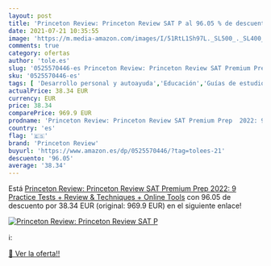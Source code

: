 ```yaml
---
layout: post
title: 'Princeton Review: Princeton Review SAT P al 96.05 % de descuento'
date: 2021-07-21 10:35:55
image: 'https://m.media-amazon.com/images/I/51RtL1Sh97L._SL500_._SL400_.jpg'
comments: true
category: ofertas
author: 'tole.es'
slug: '0525570446-es Princeton Review: Princeton Review SAT Premium Prep 2022:...'
sku: '0525570446-es'
tags: [ 'Desarrollo personal y autoayuda','Educación','Guías de estudio y repaso','Libros','Salud, familia y desarrollo personal','Sociedad y ciencias sociales','princeton review', ]
actualPrice: 38.34 EUR
currency: EUR
price: 38.34
comparePrice: 969.9 EUR
prodname: 'Princeton Review: Princeton Review SAT Premium Prep  2022: 9 Practice Tests + Review & Techniques + Online Tools'
country: 'es'
flag: '🇪🇸'
brand: 'Princeton Review'
buyurl: 'https://www.amazon.es/dp/0525570446/?tag=tolees-21'
descuento: '96.05'
average: '38.34'
---
```


Está [Princeton Review: Princeton Review SAT Premium Prep  2022: 9 Practice Tests + Review & Techniques + Online Tools](https://www.amazon.es/dp/0525570446/?tag=tolees-21) con 96.05 de descuento por 38.34 EUR (original: 969.9 EUR) en el siguiente enlace!

[![Princeton Review: Princeton Review SAT P](https://m.media-amazon.com/images/I/51RtL1Sh97L._SL500_._SL400_.jpg)](https://www.amazon.es/dp/0525570446/?tag=tolees-21)

ℹ️:


[🛒 Ver la oferta!!](https://www.amazon.es/dp/0525570446/?tag=tolees-21)
